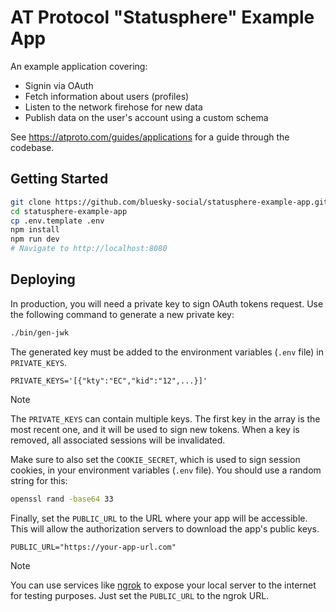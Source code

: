 # AT Protocol "Statusphere" Example App

An example application covering:

- Signin via OAuth
- Fetch information about users (profiles)
- Listen to the network firehose for new data
- Publish data on the user's account using a custom schema

See https://atproto.com/guides/applications for a guide through the codebase.

## Getting Started

```sh
git clone https://github.com/bluesky-social/statusphere-example-app.git
cd statusphere-example-app
cp .env.template .env
npm install
npm run dev
# Navigate to http://localhost:8080
```

## Deploying

In production, you will need a private key to sign OAuth tokens request. Use the
following command to generate a new private key:

```sh
./bin/gen-jwk
```

The generated key must be added to the environment variables (`.env` file) in `PRIVATE_KEYS`.

```env
PRIVATE_KEYS='[{"kty":"EC","kid":"12",...}]'
```

> [!NOTE]
>
> The `PRIVATE_KEYS` can contain multiple keys. The first key in the array is
> the most recent one, and it will be used to sign new tokens. When a key is
> removed, all associated sessions will be invalidated.

Make sure to also set the `COOKIE_SECRET`, which is used to sign session
cookies, in your environment variables (`.env` file). You should use a random
string for this:

```sh
openssl rand -base64 33
```

Finally, set the `PUBLIC_URL` to the URL where your app will be accessible. This
will allow the authorization servers to download the app's public keys.

```env
PUBLIC_URL="https://your-app-url.com"
```

> [!NOTE]
>
> You can use services like [ngrok](https://ngrok.com/) to expose your local
> server to the internet for testing purposes. Just set the `PUBLIC_URL` to the
> ngrok URL.
